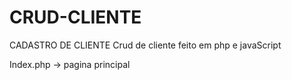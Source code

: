 # CRUD-CLIENTE
 CADASTRO DE CLIENTE
 Crud de cliente feito em php e javaScript

Index.php -> pagina principal
